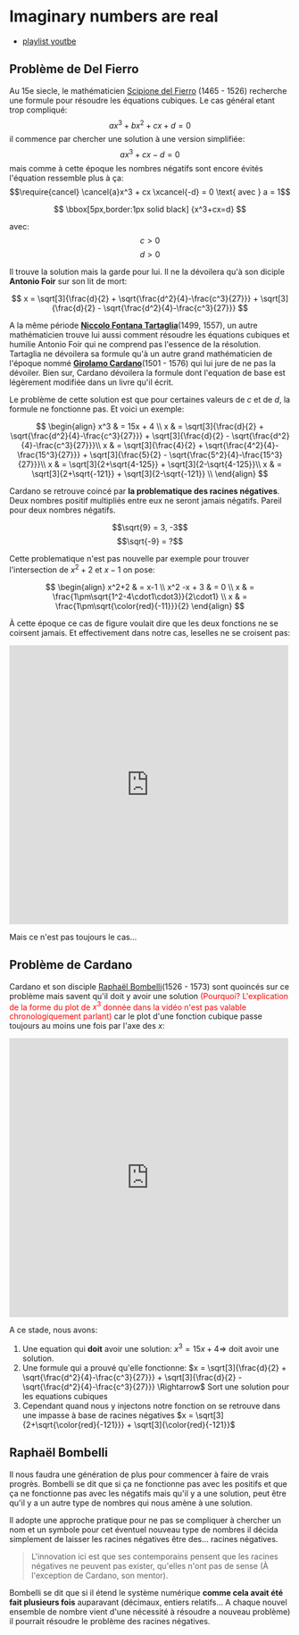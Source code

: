 # Imaginary numbers are real
* [playlist youtbe](https://www.youtube.com/watch?v=T647CGsuOVU&list=PLiaHhY2iBX9g6KIvZ_703G3KJXapKkNaF&index=1)


## Problème de Del Fierro

Au 15e siecle, le mathématicien [Scipione del Fierro](https://fr.wikipedia.org/wiki/Scipione_del_Ferro) (1465 - 1526) recherche une formule pour résoudre les équations cubiques.
Le cas général etant trop compliqué:
$$ax^3 + bx^2 + cx + d = 0$$ il commence par chercher une solution à une version simplifiée: 
$$ax^3 +cx  -d = 0$$ mais comme à cette époque les nombres négatifs sont encore évités l'équation ressemble plus à ça:
$$\require{cancel} \cancel{a}x^3 + cx \xcancel{-d} = 0 \text{ avec } a = 1$$ 

$$ \bbox[5px,border:1px solid black] 
    {x^3+cx=d}
$$

avec: $$c > 0$$ $$ d > 0 $$

Il trouve la solution mais la garde pour lui. Il ne la dévoilera qu'à son diciple **Antonio Foir** sur son lit de mort: 

$$ x = \sqrt[3]{\frac{d}{2} + \sqrt{\frac{d^2}{4}-\frac{c^3}{27}}} + \sqrt[3]{\frac{d}{2} - \sqrt{\frac{d^2}{4}-\frac{c^3}{27}}} $$

A la même période **[Niccolo Fontana Tartaglia](https://fr.wikipedia.org/wiki/Niccolo_Fontana_Tartaglia)**(1499, 1557), un autre mathématicien trouve lui aussi comment résoudre les équations cubiques et humilie Antonio Foir qui ne comprend pas l'essence de la résolution. Tartaglia ne dévoilera sa formule qu'à un autre grand mathématicien de l'époque nommé [**Girolamo Cardano**](https://fr.wikipedia.org/wiki/Girolamo_Cardano)(1501 - 1576) qui lui jure de ne pas la dévoiler. Bien sur, Cardano dévoilera la formule dont l'equation de base est légèrement modifiée dans un livre qu'il écrit.

Le problème de cette solution est que pour certaines valeurs de $c$ et de $d$, la formule ne fonctionne pas.
Et voici un exemple:

$$ \begin{align}
x^3 & = 15x + 4 \\
x & = \sqrt[3]{\frac{d}{2} + \sqrt{\frac{d^2}{4}-\frac{c^3}{27}}} + \sqrt[3]{\frac{d}{2} - \sqrt{\frac{d^2}{4}-\frac{c^3}{27}}}\\
x & = \sqrt[3]{\frac{4}{2} + \sqrt{\frac{4^2}{4}-\frac{15^3}{27}}} + \sqrt[3]{\frac{5}{2} - \sqrt{\frac{5^2}{4}-\frac{15^3}{27}}}\\ 
x & = \sqrt[3]{2+\sqrt{4-125}} + \sqrt[3]{2-\sqrt{4-125}}\\
x & = \sqrt[3]{2+\sqrt{-121}} + \sqrt[3]{2-\sqrt{-121}} \\ 
\end{align} $$

Cardano se retrouve coincé par **la problematique des racines négatives**. Deux nombres positif multipliés entre eux ne seront jamais négatifs. Pareil pour deux nombres négatifs.

$$\sqrt{9} = 3, -3$$ $$\sqrt{-9} = ?$$

Cette problematique n'est pas nouvelle par exemple pour trouver l'intersection de $x^2 +2$ et $x -1$ on pose:

$$ \begin{align}
    x^2+2 & = x-1 \\
    x^2 -x + 3 & = 0 \\
    x & = \frac{1\pm\sqrt{1^2-4\cdot1\cdot3}}{2\cdot1} \\
    x & = \frac{1\pm\sqrt{\color{red}{-11}}}{2}
\end{align} $$

À cette époque ce cas de figure voulait dire que les deux fonctions ne se coirsent jamais. Et effectivement dans notre cas, leselles ne se croisent pas:
<iframe src="https://www.desmos.com/calculator/f2g0w9gwfq?embed" width="500px" height="500px" style="border: 0px" frameborder=0></iframe>

Mais ce n'est pas toujours le cas...


## Problème de Cardano

Cardano et son disciple [Raphaël Bombelli](https://fr.wikipedia.org/wiki/Rapha%C3%ABl_Bombelli)(1526 - 1573) sont quoincés sur ce problème mais savent qu'il doit y avoir une solution <span style="color:red"> (Pourquoi? L'explication de la forme du plot de $x^3$ donnée dans la vidéo n'est pas valable chronologiquement parlant)</span> car le plot d'une fonction cubique passe toujours au moins une fois par l'axe des $x$:

<iframe src="https://www.desmos.com/calculator/403qr0hwzi?embed" width="500px" height="500px" solid #ccc" frameborder=0></iframe>


A ce stade, nous avons:
1. Une equation qui **doit** avoir une solution: $x^3 = 15x +4 \Rightarrow$ doit avoir une solution.
2. Une formule qui a prouvé qu'elle fonctionne: $x = \sqrt[3]{\frac{d}{2} + \sqrt{\frac{d^2}{4}-\frac{c^3}{27}}} + \sqrt[3]{\frac{d}{2} - \sqrt{\frac{d^2}{4}-\frac{c^3}{27}}} \Rightarrow$ Sort une solution pour les equations cubiques
3. Cependant quand nous y injectons notre fonction on se retrouve dans une impasse à base de racines négatives $x = \sqrt[3]{2+\sqrt{\color{red}{-121}}} + \sqrt[3]{\color{red}{-121}}$


## Raphaël Bombelli
Il nous faudra une génération de plus pour commencer à faire de vrais progrès. Bombelli se dit que si ça ne fonctionne pas avec les positifs et que ça ne fonctionne pas avec les négatifs mais qu'il y a une solution, peut être qu'il y a un autre type de nombres qui nous amène à une solution.

Il adopte une approche pratique pour ne pas se compliquer à chercher un nom et un symbole pour cet éventuel nouveau type de nombres il décida simplement de laisser les racines négatives être des... racines négatives. 

> L'innovation ici est que ses contemporains pensent que les racines négatives ne peuvent pas exister, qu'elles n'ont pas de sense (À l'exception de Cardano, son mentor).

Bombelli se dit que si il étend le système numérique **comme cela avait été fait plusieurs fois** auparavant (décimaux, entiers relatifs... A chaque nouvel ensemble de nombre vient d'une nécessité à résoudre a nouveau problème) il pourrait résoudre le problème des racines négatives.